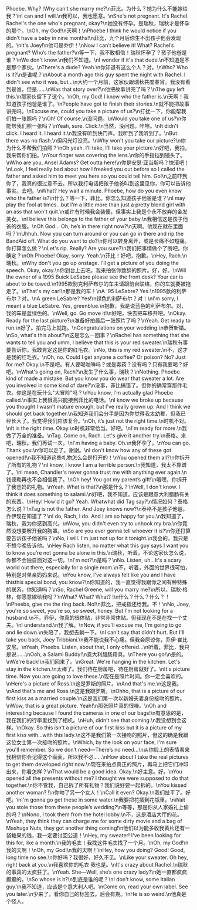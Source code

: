 Phoebe. Why? !Why can't she marry me?\n菲比。为什么？她为什么不能嫁给我？\nI can and I will.\n我可以，我也愿意。\nShe's not pregnant. It's Rachel. Rachel's the one who's pregnant, okay?\n她没有怀孕。是瑞秋，瑞秋才是怀孕的那个。\nOh, my God!\n天啊！\nPhoebe I think he would notice if you didn’t have a baby in nine months!\n菲比，九个月后你生不出孩子他会发现的。\nIt's Joey!\n他可是乔伊！\nNow I can’t believe it! What? Rachel’s pregnant? Who’s the father?\n等一下，我不敢相信！瑞秋怀孕了？孩子他爸是谁？\nWe don't know.\n我们不知道。\nI wonder if it's that dude.\n不知道是不是那个家伙。\nThere's a dude? Yeah.\n你知道有这么个人？对。\nWho? Who is it?\n是谁呢？\nAbout a month ago this guy spent the night with Rachel. I didn't see who it was, but...\n大约一个月前，这家伙跟瑞秋共度春宵。我没有看到是谁，但是……\nWas that story over?\n他把故事讲完了吗？\nThe guy left this.\n那家伙留下了这个。\nOh, my God! I know who the father is.\n天啊！我知道孩子他爸是谁了。\nPeople have got to finish their stories.\n就不能把故事讲完吗。\nExcuse me, could you take a picture of us?\n打扰一下，你能帮我们拍一张照吗？\nOh! Of course.\n没问题。\nWould you take one of us?\n你能帮我们照一张吗？\nYeah, sure. Click.\n当然，没问题。咔嚓。\nIt didn't click. I heard it. I heard it.\n我没有听到快门声。我听到了我听到了。\nBut there was no flash.\n但闪光灯没亮。\nWhy won't you take our picture?\n你为什么不帮我们拍照？\nOh yeah. I’ll take, I’ll take your picture.\n好吧，我拍，我来帮你们拍。\nYour finger was covering the lens.\n你的手指挡到镜头了。\nWho are you, Ansel Adams? Get outta here!\n你是安瑟·亚当斯吗？快滚吧！\nLook, I feel really bad about how I freaked you out before so I called the father and asked him to meet you here so you could tell him. Go!\n之前吓到你了，我真的很过意不去。所以我打电话把孩子他爸叫到这里见你，你可以告诉他事实。去吧。\nWhat? Hey wait a minute. Phoebe, how do you even know who the father is?\n什么？等一下，菲比。你怎么知道孩子他爸是谁？\nI may play the fool at times...but I'm a little more than just a pretty blond girl with an ass that won't quit.\n或许有时候我会装傻，但事实上我是个永不放弃的金发美女。\nI believe this belongs to the father of your baby.\n我相信这是孩子他爸的衣服。\nOh God… Oh, he’s in there right now?\n天啊。他现在就在里面吗？\nUhhuh. Now you can turn around or you can go in there and rip the BandAid off. What do you want to do?\n你可以转身离开，或是长痛不如短痛。你打算怎么做？\nLet's rip. Really? Are you sure?\n我们把事情做个了断吧。你确定？\nOh Phoebe! Okay, sorry. Yeah.\n菲比！好吧，抱歉。\nHey, Rach.\n瑞秋。\nWhy don't you go up onstage. I'll get a picture of you doing the speech. Okay, okay.\n你到台上去吧。我来拍张你致辞的照片。好，好。\nWill the owner of a 1995 Buick LeSabre please see the front desk? Your car is about to be towed.\n1995款别克利萨布尔的车主请跟前台联络，你的车就要被拖走了。\nThat's my car!\n那是我的车！\nA '95 LeSabre? Yes.\n1995款的利萨布尔？对。\nA green LeSabre? Yes!\n绿色的利萨布尔？对！\nI'm sorry, I meant a blue LeSabre. Yes, greenblue.\n抱歉，我是说蓝色的利萨布尔。对，我的车是蓝绿色的。\nWell, go. Go move it!\n好吧，快去把车移开吧。\nOkay. Ready for the last picture?\n准备好拍最后一张照片了吗？\nYeah. Get ready to run.\n好了。拍完马上就跑。\nCongratulations on your wedding.\n恭贺新婚。\nSo, what's this about?\n这是怎么一回事？\nRachel has something that she wants to tell you and umm, I believe that this is your red sweater.\n瑞秋有事要告诉你。我敢肯定这是你的红毛衣。\nNo, this is my red sweater.\n不，这才是我的红毛衣。\nOh, no. Could I get anyone a coffee? Or poison? No? Just for me? Okay.\n不是吧。有人要喝咖啡吗？或是毒药？没有吗？只有我要喝？好吧。\nWhat's going on, Rach?\n发生了什么事，瑞秋？\nNothing. Phoebe kind of made a mistake. But you know you do wear that sweater a lot. Are you involved in some kind of dare?\n没事，菲比搞错了。但你的确常穿那件毛衣。你这是在玩什么"大冒险"吗？\nYou know, I'm actually glad Phoebe called.\n事实上我很高兴能接到菲比的电话。\nI know we broke up because you thought I wasn’t mature enough, but I've really grown up. And I think we should get back together.\n我知道我们会分手是因为你觉得我太幼稚，但我已经长大了。我觉得我们应该复合。\nOh, it’s just not the right time.\n时机不对。\nIt is the right time. Okay.\n时机非常恰当。好吧。\nI'm ready for more.\n我做了万全的准备。\nTag. Come on, Rach. Let's give it another try.\n泰格。来吧，瑞秋。我们再试一次。\nI'm having a baby. Oh.\n我怀孕了。\nYou can go. Thank you.\n你可以走了。谢谢。\nI don't know how any of these got opened!\n我不知道这些礼物怎么会是打开的！\nYou opened them all?\n你拆开了所有的礼物？\nI know, I know I am a terrible person.\n我知道，我太不靠谱了。\nI mean, Chandler's never gonna trust me with anything ever again.\n钱德勒再也不会相信我了。\nOh hey! You got my parent’s gift!\n哦嘿，你拆开了我爸妈的礼物。\nYeah. What is that?\n那是什么？\nWell, I don't know. I think it does something to salami.\n好吧，我不知道。应该是跟意大利腊肠有关的东西。\nHey! How'd it go? Yeah. Whatwhat did Tag say?\n情况如何？泰格怎么说？\nTag is not the father. And Joey knows now?\n泰格不是孩子他爸。乔伊现在知道了？\nI do, Rach, I do. And I am so happy for you.\n我知道了，瑞秋，我为你感到高兴。\nWow, you didn't even try to unhook my bra.\n你竟然没想要解开我的胸罩。\nSo are you ever gonna tell whoever it is?\n你还打算要告诉孩子他爸吗？\nNo, I will. I'm just not up for it tonight.\n我会的，我只是不想今晚告诉他。\nHey Rach listen, no matter what this guy says I want you to know you’re not gonna be alone in this.\n瑞秋，听着，不论这家伙怎么说，你都不会独自面对这一切。\nI'm not?\n是吗？\nNo. Listen, uh...It's a scary world out there, especially for a single mom.\n不，听着，外面的世界很可怕，特别是对单亲妈妈来说。\nYou know, I've always felt like you and I have thisthis special bond, you know?\n你知道的，我一直觉得我跟你之间有种特殊的联系，你知道吗？\nSo, Rachel Greene, will you marry me?\n所以，瑞秋·格林，你愿意嫁给我吗？\nWhat? What? What? !\n什么？什么？什么？！\nPheebs, give me the ring back. No!\n菲比，把戒指还给我。不！\nNo, Joey, you're so sweet, you're so, so sweet, honey. But I'm not looking for a husband.\n不，乔伊，你真的很体贴，非常非常体贴。但我现在不是在找一个丈夫。\nI understand.\n我了解。\nNow, if you'll excuse me, I'm going to go and lie down.\n失陪了，我想去躺一下。\nI can't say that didn't hurt. But I'll take you back, Joey Tribbiani.\n我不能说我不心痛。但我会原谅你，乔伊·崔比安尼。\nYeah, Pheebs. Listen, about that, I only offered...\n听着，菲比，我只是说……\nOoh, a Salami Buddy!\n意大利腊肠用具。\nThere you go!\n是的。\nWe're back!\n我们回来了。\nGreat. We're hanging in the kitchen. Let's stay in the kitchen.\n太棒了。我们待在厨房吧，待在厨房就好了。\nIt's picture time. Now you are going to love these.\n现在是照片时间。你一定会喜欢的。\nHere's a picture of Ross.\n这是罗斯的照片。\nAnd that's me.\n这是我。\nAnd that's me and Ross.\n这是我跟罗斯。\nOhho, that is a picture of our first kiss as a married couple.\n这是我们第一次以新婚夫妻身份接吻的照片。\nWow, that is a great picture. Yeah!\n那张照片真的很棒。\nOh and interesting because I found the cameras in one of our bags!\n有意思的是，我在我们的行李里找到了相机。\nHuh, didn’t see that coming.\n我没想到会这样。\nOkay. So this isn't a picture of our first kiss but it is a picture of my first kiss with…with this lady.\n这不是我们第一次接吻的照片，但这的确是我跟这位女士第一次接吻的照片。\nWhich, by the look on your face, I'm sure you'll remember. So we don’t need—There’s no need...\n从你脸上的表情看来我相信你会记得这个画面，所以我不必……\nHow about I take the real pictures to get them developed right now.\n现在来拍点真正的照片，再马上把它们冲印出来，你看怎样？\nThat would be a good idea. Okay.\n好主意。好。\nYou opened all the presents without me? I thought we were supposed to do that together.\n你不管我，自己拆了所有礼物？我们说好要一起拆的。\nYou kissed another woman? !\n你吻了另一个女人！\nCall it even? Okay.\n我们扯平了。好吧。\nI'm gonna go get these in some water.\n我要把花插到花瓶里。\nWait you stole those from these people’s wedding?\n等等，那是你从人家婚礼上偷的吗？\nNono, I took them from the hotel lobby.\n不，这是酒店大厅的花。\nYeah, they think they can charge me for some dirty movie and a bag of Mashuga Nuts, they got another thing coming!\n他们以为能多收我黄片还有一袋糖果的钱，我一定要讨回公道！\nHey, my sweater! I've been looking for this for, like a month.\n我的毛衣！我找这件毛衣找了一个月。\nOh, my God!\n我的天啊！\nOh, my God!\n我的天啊！\nHey, how you doing? Good! Good, long time no see.\n你好吗？我很好，好久不见。\nLike your sweater. Oh hey, right back at you.\n我喜欢你的毛衣 我也是。\nIt's crazy about Rachel.\n瑞秋的事真的太疯狂了。\nYeah. She—Well, she’s one crazy lady?\n她一直都疯疯癫癫的。\nSo whose is it?\n到底是谁的呢？\nI don't know, some Italian guy.\n我不知道，应该是个意大利人吧。\nCome on, read your own label. See you later.\n少来了，看你自己的标签去。后会有期。\nHe is so weird.\n他真是个怪人。
        